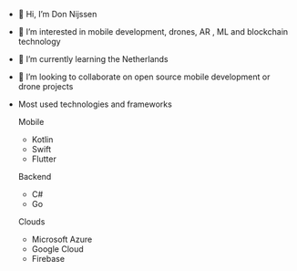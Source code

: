 - 👋 Hi, I’m Don Nijssen
- 👀 I’m interested in mobile development, drones, AR , ML and blockchain technology
- 🌱 I’m currently learning the Netherlands
- 💞️ I’m looking to collaborate on open source mobile development or drone projects
- Most used technologies and frameworks
  
  Mobile
  - Kotlin
  - Swift
  - Flutter
 
  Backend
  - C#
  - Go
  
  Clouds
  - Microsoft Azure
  - Google Cloud
  - Firebase
  
  
  
  


<!---
Asmodom/Asmodom is a ✨ special ✨ repository because its `README.md` (this file) appears on your GitHub profile.
You can click the Preview link to take a look at your changes.
--->
